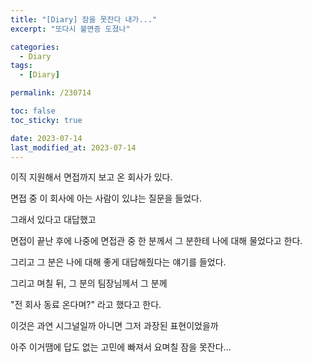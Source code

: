 ```yaml
---
title: "[Diary] 잠을 못잔다 내가..."
excerpt: "또다시 불면증 도졌나"

categories:
  - Diary
tags:
  - [Diary]

permalink: /230714

toc: false
toc_sticky: true

date: 2023-07-14
last_modified_at: 2023-07-14
---
```


이직 지원해서 면접까지 보고 온 회사가 있다.

면접 중 이 회사에 아는 사람이 있냐는 질문을 들었다.

그래서 있다고 대답했고

면접이 끝난 후에 나중에 면접관 중 한 분께서 그 분한테 나에 대해 물었다고 한다.

그리고 그 분은 나에 대해 좋게 대답해줬다는 얘기를 들었다.


그리고 며칠 뒤, 그 분의 팀장님께서 그 분께 

"전 회사 동료 온다며?" 라고 했다고 한다.


이것은 과연 시그널일까 아니면 그저 과장된 표현이었을까

아주 이거땜에 답도 없는 고민에 빠져서 요며칠 잠을 못잔다...
